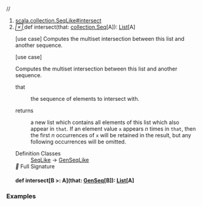 //
<ol>
<li><a href="https://www.scala-lang.org/api/2.12.3/scala/collection/immutable/List.html#intersect(that:Seq[A]):List[A]">scala.collection.SeqLike#intersect</a></li>
<li name="scala.collection.SeqLike#intersect" visbl="pub" class="indented0 " data-isabs="false" fullcomment="yes" group="Ungrouped"> <a id="intersect(that:Seq[A]):List[A]"></a><a id="intersect(collection.Seq[A]):List[A]"></a> <span class="permalink"> <a href="../../../scala/collection/immutable/List.html#intersect(that:Seq[A]):List[A]" title="Permalink"> <i class="material-icons"></i> </a> </span> <span class="modifier_kind"> <span class="modifier"></span> <span class="kind">def</span> </span> <span class="symbol"> <span class="name">intersect</span><span class="params">(<span name="that">that: <a href="../Seq.html" class="extype" name="scala.collection.Seq">collection.Seq</a>[<span class="extype" name="scala.collection.immutable.List.A">A</span>]</span>)</span><span class="result">: <a href="" class="extype" name="scala.collection.immutable.List">List</a>[<span class="extype" name="scala.collection.immutable.List.A">A</span>]</span> </span> <p class="shortcomment cmt">[use case] Computes the multiset intersection between this list and another sequence.</p>
 <div class="fullcomment">
  [use case] 
  <div class="comment cmt">
   <p> Computes the multiset intersection between this list and another sequence.</p>
  </div>
  <dl class="paramcmts block">
   <dt class="param">
    that
   </dt>
   <dd class="cmt">
    <p>the sequence of elements to intersect with.</p>
   </dd>
   <dt>
    returns
   </dt>
   <dd class="cmt">
    <p>a new list which contains all elements of this list which also appear in <code>that</code>. If an element value <code>x</code> appears <i>n</i> times in <code>that</code>, then the first <i>n</i> occurrences of <code>x</code> will be retained in the result, but any following occurrences will be omitted.</p>
   </dd>
  </dl>
  <dl class="attributes block"> 
   <dt>
    Definition Classes
   </dt>
   <dd>
    <a href="../SeqLike.html" class="extype" name="scala.collection.SeqLike">SeqLike</a> → 
    <a href="../GenSeqLike.html" class="extype" name="scala.collection.GenSeqLike">GenSeqLike</a>
   </dd>
   <div class="full-signature-block toggleContainer"> 
    <span class="toggle"> <i class="material-icons"></i> Full Signature </span> 
    <div class="hiddenContent full-signature-usecase">
     <h4 id="signature" class="signature"> <span class="modifier_kind"> <span class="modifier"></span> <span class="kind">def</span> </span> <span class="symbol"> <span class="name">intersect</span><span class="tparams">[<span name="B">B &gt;: <span class="extype" name="scala.collection.immutable.List.A">A</span></span>]</span><span class="params">(<span name="that">that: <a href="../GenSeq.html" class="extype" name="scala.collection.GenSeq">GenSeq</a>[<span class="extype" name="scala.collection.SeqLike.intersect.B">B</span>]</span>)</span><span class="result">: <a href="" class="extype" name="scala.collection.immutable.List">List</a>[<span class="extype" name="scala.collection.immutable.List.A">A</span>]</span> </span> </h4>
    </div> 
   </div>
  </dl>
 </div> </li>
        </ol>


### Examples



























